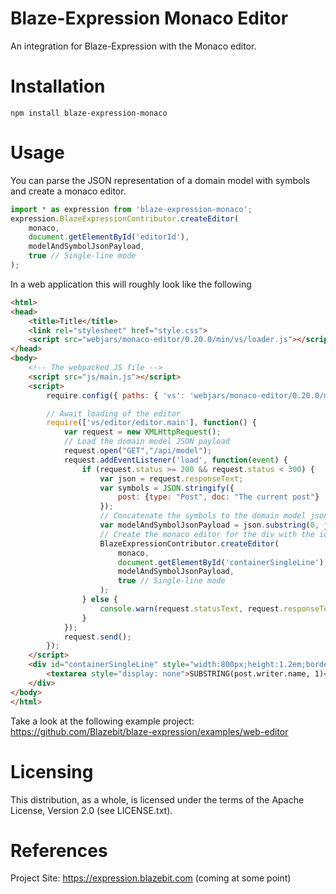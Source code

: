 Blaze-Expression Monaco Editor
==========
An integration for Blaze-Expression with the Monaco editor.

Installation
===========

```
npm install blaze-expression-monaco
```

Usage
==============

You can parse the JSON representation of a domain model with symbols and create a monaco editor.

```typescript
import * as expression from 'blaze-expression-monaco';
expression.BlazeExpressionContributor.createEditor(
    monaco,
    document.getElementById('editorId'),
    modelAndSymbolJsonPayload,
    true // Single-line mode
);
```

In a web application this will roughly look like the following

```html
<html>
<head>
    <title>Title</title>
    <link rel="stylesheet" href="style.css">
    <script src="webjars/monaco-editor/0.20.0/min/vs/loader.js"></script>
</head>
<body>
    <!-- The webpacked JS file -->
    <script src="js/main.js"></script>
    <script>
        require.config({ paths: { 'vs': 'webjars/monaco-editor/0.20.0/min/vs' }});

        // Await loading of the editor
        require(['vs/editor/editor.main'], function() {
            var request = new XMLHttpRequest();
            // Load the domain model JSON payload
            request.open("GET","/api/model");
            request.addEventListener('load', function(event) {
                if (request.status >= 200 && request.status < 300) {
                    var json = request.responseText;
                    var symbols = JSON.stringify({
                        post: {type: "Post", doc: "The current post"}
                    });
                    // Concatenate the symbols to the domain model json payload
                    var modelAndSymbolJsonPayload = json.substring(0, json.length - 1) + ',"symbols":' + symbols + '}';
                    // Create the monaco editor for the div with the id containerSingleLine
                    BlazeExpressionContributor.createEditor(
                        monaco,
                        document.getElementById('containerSingleLine'),
                        modelAndSymbolJsonPayload,
                        true // Single-line mode
                    );
                } else {
                    console.warn(request.statusText, request.responseText);
                }
            });
            request.send();
        });
    </script>
    <div id="containerSingleLine" style="width:800px;height:1.2em;border:1px solid grey">
        <textarea style="display: none">SUBSTRING(post.writer.name, 1)</textarea>
    </div>
</body>
</html>
````

Take a look at the following example project: https://github.com/Blazebit/blaze-expression/examples/web-editor

Licensing
=========

This distribution, as a whole, is licensed under the terms of the Apache
License, Version 2.0 (see LICENSE.txt).

References
==========

Project Site:              https://expression.blazebit.com (coming at some point)
